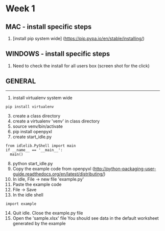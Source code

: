 # Week 1


## MAC - install specific steps
1. [install pip system wide]
(https://pip.pypa.io/en/stable/installing/)

## WINDOWS - install specific steps
1. Need to check the install for all users box
(screen shot for the click)

## GENERAL
-------
1. install virtualenv system wide
```
pip install virtualenv
```
3. create a class directory
4. create a virtualenv 'venv' in class directory
5. source venv/bin/activate
6. pip install openpyxl
7. create start_idle.py
```
from idlelib.PyShell import main
if __name__ == '__main__':
  main()
```
8. python start_idle.py
9. Copy the example code from openpyxl
(http://python-packaging-user-guide.readthedocs.org/en/latest/distributing/)
10. In idle, File -> new file 'example.py'
11. Paste the example code
12. File -> Save
13. In the idle shell
```
import example
```
14. Quit idle. Close the example.py file
15. Open the 'sample.xlsx' file
You should see data in the default worksheet generated by the example

